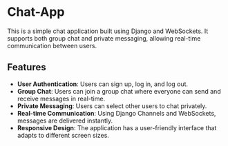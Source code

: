 # Chat-App

This is a simple chat application built using Django and WebSockets. It supports both group chat and private messaging, allowing real-time communication between users.

## Features

- **User Authentication**: Users can sign up, log in, and log out.
- **Group Chat**: Users can join a group chat where everyone can send and receive messages in real-time.
- **Private Messaging**: Users can select other users to chat privately.
- **Real-time Communication**: Using Django Channels and WebSockets, messages are delivered instantly.
- **Responsive Design**: The application has a user-friendly interface that adapts to different screen sizes.

